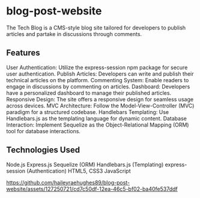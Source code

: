 # blog-post-website
The Tech Blog is a CMS-style blog site tailored for developers to publish articles and partake in discussions through comments.


## Features
User Authentication: Utilize the express-session npm package for secure user authentication.
Publish Articles: Developers can write and publish their technical articles on the platform.
Commenting System: Enable readers to engage in discussions by commenting on articles.
Dashboard: Developers have a personalized dashboard to manage their published articles.
Responsive Design: The site offers a responsive design for seamless usage across devices.
MVC Architecture: Follow the Model-View-Controller (MVC) paradigm for a structured codebase.
Handlebars Templating: Use Handlebars.js as the templating language for dynamic content.
Database Interaction: Implement Sequelize as the Object-Relational Mapping (ORM) tool for database interactions.


## Technologies Used
Node.js
Express.js
Sequelize (ORM)
Handlebars.js (Templating)
express-session (Authentication)
HTML5, CSS3
JavaScript



https://github.com/haileyraehughes89/blog-post-website/assets/127250721/cd7c50df-12ea-46c5-bf02-ba40fe537ddf

